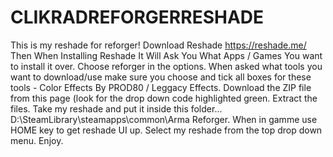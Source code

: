 # CLIKRADREFORGERRESHADE
This is my reshade for reforger!
Download Reshade https://reshade.me/
Then When Installing Reshade It Will Ask You What Apps / Games You want to install it over. Choose reforger in the options.
When asked what tools you want to download/use make sure you choose and tick all boxes for these tools - Color Effects By PROD80 / Leggacy Effects.
Download the ZIP file from this page (look for the drop down code highlighted green. Extract the files.
Take my reshade and put it inside this folder... D:\SteamLibrary\steamapps\common\Arma Reforger.
When in gamme use HOME key to get reshade UI up.
Select my reshade from the top drop down menu. Enjoy. 
